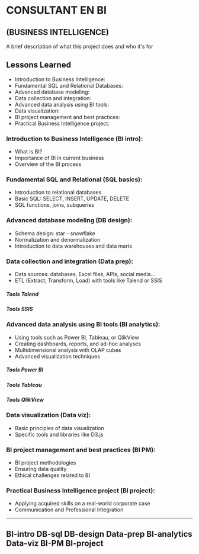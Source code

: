 
# CONSULTANT EN BI
## (BUSINESS INTELLIGENCE)


A brief description of what this project does and who it's for


## Lessons Learned

- Introduction to Business Intelligence:
- Fundamental SQL and Relational Databases:
- Advanced database modeling:
- Data collection and integration:
- Advanced data analysis using BI tools:
- Data visualization:
- BI project management and best practices:
- Practical Business Intelligence project:

### Introduction to Business Intelligence (BI intro):
- What is BI? 
- Importance of BI in current business 
- Overview of the BI process

### Fundamental SQL and Relational (SQL basics):
- Introduction to relational databases 
- Basic SQL: SELECT, INSERT, UPDATE, DELETE 
- SQL functions, joins, subqueries

### Advanced database modeling (DB design):
- Schema design: star - snowflake 
- Normalization and denormalization 
- Introduction to data warehouses and data marts

### Data collection and integration (Data prep):
- Data sources: databases, Excel files, APIs, social media... 
- ETL (Extract, Transform, Load) with tools like Talend or SSIS

##### Tools Talend
##### Tools SSIS

### Advanced data analysis using BI tools (BI analytics):
- Using tools such as Power BI, Tableau, or QlikView 
- Creating dashboards, reports, and ad-hoc analyses 
- Multidimensional analysis with OLAP cubes 
- Advanced visualization techniques

##### Tools Power BI
##### Tools Tableau
##### Tools QlikView 

### Data visualization (Data viz):
- Basic principles of data visualization 
- Specific tools and libraries like D3.js

### BI project management and best practices (BI PM):
- BI project methodologies 
- Ensuring data quality 
- Ethical challenges related to BI

### Practical Business Intelligence project (BI project):
- Applying acquired skills on a real-world corporate case 
- Communication and Professional Integration


----
BI-intro 
DB-sql
DB-design
Data-prep
BI-analytics
Data-viz
BI-PM
BI-project
----








